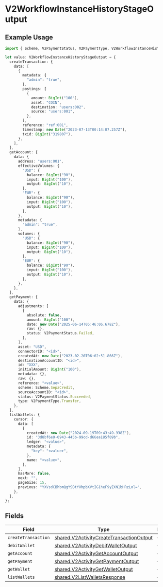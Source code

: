 # V2WorkflowInstanceHistoryStageOutput

## Example Usage

```typescript
import { Scheme, V2PaymentStatus, V2PaymentType, V2WorkflowInstanceHistoryStageOutput } from "@formance/formance-sdk/sdk/models/shared";

let value: V2WorkflowInstanceHistoryStageOutput = {
  createTransaction: {
    data: [
      {
        metadata: {
          "admin": "true",
        },
        postings: [
          {
            amount: BigInt("100"),
            asset: "COIN",
            destination: "users:002",
            source: "users:001",
          },
        ],
        reference: "ref:001",
        timestamp: new Date("2023-07-13T00:14:07.257Z"),
        txid: BigInt("319807"),
      },
    ],
  },
  getAccount: {
    data: {
      address: "users:001",
      effectiveVolumes: {
        "USD": {
          balance: BigInt("90"),
          input: BigInt("100"),
          output: BigInt("10"),
        },
        "EUR": {
          balance: BigInt("90"),
          input: BigInt("100"),
          output: BigInt("10"),
        },
      },
      metadata: {
        "admin": "true",
      },
      volumes: {
        "USD": {
          balance: BigInt("90"),
          input: BigInt("100"),
          output: BigInt("10"),
        },
        "EUR": {
          balance: BigInt("90"),
          input: BigInt("100"),
          output: BigInt("10"),
        },
      },
    },
  },
  getPayment: {
    data: {
      adjustments: [
        {
          absolute: false,
          amount: BigInt("100"),
          date: new Date("2025-06-14T05:46:06.678Z"),
          raw: {},
          status: V2PaymentStatus.Failed,
        },
      ],
      asset: "USD",
      connectorID: "<id>",
      createdAt: new Date("2023-02-20T06:02:51.866Z"),
      destinationAccountID: "<id>",
      id: "XXX",
      initialAmount: BigInt("100"),
      metadata: {},
      raw: {},
      reference: "<value>",
      scheme: Scheme.SepaCredit,
      sourceAccountID: "<id>",
      status: V2PaymentStatus.Succeeded,
      type: V2PaymentType.Transfer,
    },
  },
  listWallets: {
    cursor: {
      data: [
        {
          createdAt: new Date("2024-09-19T09:43:49.938Z"),
          id: "3d8bf6e0-0943-445b-99cd-d66ea185f09b",
          ledger: "<value>",
          metadata: {
            "key": "<value>",
          },
          name: "<value>",
        },
      ],
      hasMore: false,
      next: "",
      pageSize: 15,
      previous: "YXVsdCBhbmQgYSBtYXhpbXVtIG1heF9yZXN1bHRzLol=",
    },
  },
};
```

## Fields

| Field                                                                                                       | Type                                                                                                        | Required                                                                                                    | Description                                                                                                 |
| ----------------------------------------------------------------------------------------------------------- | ----------------------------------------------------------------------------------------------------------- | ----------------------------------------------------------------------------------------------------------- | ----------------------------------------------------------------------------------------------------------- |
| `createTransaction`                                                                                         | [shared.V2ActivityCreateTransactionOutput](../../../sdk/models/shared/v2activitycreatetransactionoutput.md) | :heavy_minus_sign:                                                                                          | N/A                                                                                                         |
| `debitWallet`                                                                                               | [shared.V2ActivityDebitWalletOutput](../../../sdk/models/shared/v2activitydebitwalletoutput.md)             | :heavy_minus_sign:                                                                                          | N/A                                                                                                         |
| `getAccount`                                                                                                | [shared.V2ActivityGetAccountOutput](../../../sdk/models/shared/v2activitygetaccountoutput.md)               | :heavy_minus_sign:                                                                                          | N/A                                                                                                         |
| `getPayment`                                                                                                | [shared.V2ActivityGetPaymentOutput](../../../sdk/models/shared/v2activitygetpaymentoutput.md)               | :heavy_minus_sign:                                                                                          | N/A                                                                                                         |
| `getWallet`                                                                                                 | [shared.V2ActivityGetWalletOutput](../../../sdk/models/shared/v2activitygetwalletoutput.md)                 | :heavy_minus_sign:                                                                                          | N/A                                                                                                         |
| `listWallets`                                                                                               | [shared.V2ListWalletsResponse](../../../sdk/models/shared/v2listwalletsresponse.md)                         | :heavy_minus_sign:                                                                                          | N/A                                                                                                         |